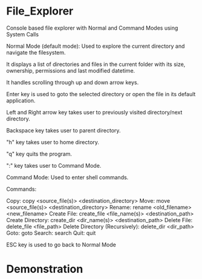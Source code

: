 # File_Explorer
Console based file explorer with Normal and Command Modes using System Calls

Normal Mode (default mode):
Used to explore the current directory and navigate the filesystem.

It displays a list of directories and files in the current folder with its size, ownership, permissions and last modified datetime.

It handles scrolling through up and down arrow keys.

Enter key is used to goto the selected directory or open the file in its default application.

Left and Right arrow key takes user to previously visited directory/next directory.

Backspace key takes user to parent directory.

"h" key takes user to home directory.

"q" key quits the program.

":" key takes user to Command Mode.


Command Mode:
Used to enter shell commands.


Commands:

Copy: copy <source_file(s)> <destination_directory>
Move: move <source_file(s)> <destination_directory>
Rename: rename <old_filename> <new_filename>
Create File: create_file <file_name(s)> <destination_path>
Create Directory: create_dir <dir_name(s)> <destination_path>
Delete File: delete_file <file_path>
Delete Directory (Recursively): delete_dir <dir_path>
Goto: goto <path>
Search: search <name>
Quit: quit

ESC key is used to go back to Normal Mode


# Demonstration
